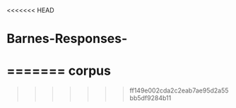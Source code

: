 <<<<<<< HEAD
# Barnes-Responses-
=======
corpus
======
>>>>>>> ff149e002cda2c2eab7ae95d2a55bb5df9284b11
